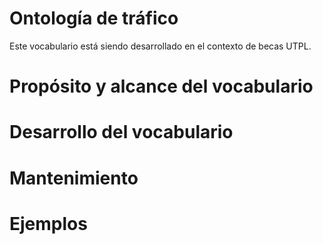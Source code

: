 # Ontología de tráfico
Este vocabulario está siendo desarrollado en el contexto de becas UTPL.

# Propósito y alcance del vocabulario

# Desarrollo del vocabulario

# Mantenimiento

# Ejemplos
